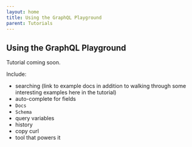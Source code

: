 ```yaml
---
layout: home
title: Using the GraphQL Playground
parent: Tutorials
---
```


## Using the GraphQL Playground

Tutorial coming soon.

Include:

- searching (link to example docs in addition to walking through some interesting examples here in the tutorial)
- auto-complete for fields
- `Docs`
- `Schema`
- query variables
- history
- copy curl
- tool that powers it
